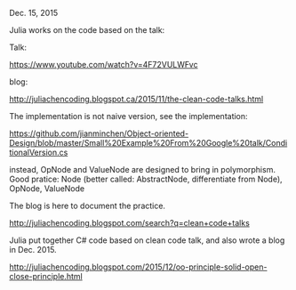  Dec. 15, 2015
 
 Julia works on the code based on the talk:
  
 Talk:
 
 https://www.youtube.com/watch?v=4F72VULWFvc
 
 blog:
 
 http://juliachencoding.blogspot.ca/2015/11/the-clean-code-talks.html
 
  
 The implementation is not naive version, 
 see the implementation:
 
https://github.com/jianminchen/Object-oriented-Design/blob/master/Small%20Example%20From%20Google%20talk/ConditionalVersion.cs

  
 instead, OpNode and ValueNode are designed to bring in polymorphism. Good pratice: 
 Node (better called: AbstractNode, differentiate from Node), OpNode, ValueNode
 
 
 The blog is here to document the practice. 
 
 http://juliachencoding.blogspot.com/search?q=clean+code+talks
 
 
 Julia put together C# code based on clean code talk, and also wrote a blog in Dec. 2015. 
 
 http://juliachencoding.blogspot.com/2015/12/oo-principle-solid-open-close-principle.html
 
 
